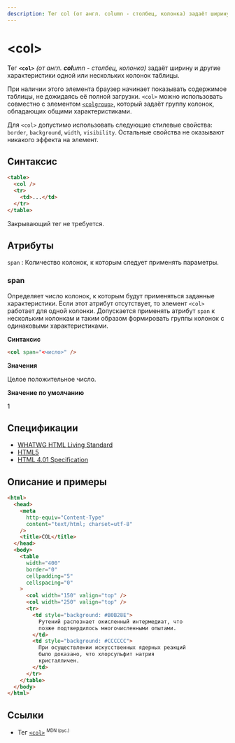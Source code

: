 ```yaml
---
description: Тег col (от англ. column - столбец, колонка) задаёт ширину и другие характеристики одной или нескольких колонок таблицы
---
```


# &lt;col&gt;

Тег **`<col>`** _(от англ. **col**umn - столбец, колонка)_ задаёт ширину и другие характеристики одной или нескольких колонок таблицы.

При наличии этого элемента браузер начинает показывать содержимое таблицы, не дожидаясь её полной загрузки. `<col>` можно использовать совместно с элементом [`<colgroup>`](colgroup.md), который задаёт группу колонок, обладающих общими характеристиками.

Для `<col>` допустимо использовать следующие стилевые свойства: `border`, `background`, `width`, `visibility`. Остальные свойства не оказывают никакого эффекта на элемент.

## Синтаксис

```html
<table>
  <col />
  <tr>
    <td>...</td>
  </tr>
</table>
```

Закрывающий тег не требуется.

## Атрибуты

`span`
: Количество колонок, к которым следует применять параметры.

### span

Определяет число колонок, к которым будут применяться заданные характеристики. Если этот атрибут отсутствует, то элемент `<col>` работает для одной колонки. Допускается применять атрибут `span` к нескольким колонкам и таким образом формировать группы колонок с одинаковыми характеристиками.

**Синтаксис**

```html
<col span="<число>" />
```

**Значения**

Целое положительное число.

**Значение по умолчанию**

1

## Спецификации

- [WHATWG HTML Living Standard](https://html.spec.whatwg.org/multipage/tables.html#the-col-element)
- [HTML5](http://www.w3.org/TR/html5/tabular-data.html#the-col-element)
- [HTML 4.01 Specification](http://www.w3.org/TR/html401/struct/tables.html#h-11.2.4.2)

## Описание и примеры

```html
<html>
  <head>
    <meta
      http-equiv="Content-Type"
      content="text/html; charset=utf-8"
    />
    <title>COL</title>
  </head>
  <body>
    <table
      width="400"
      border="0"
      cellpadding="5"
      cellspacing="0"
    >
      <col width="150" valign="top" />
      <col width="250" valign="top" />
      <tr>
        <td style="background: #B0B28E">
          Рутений распознает окисленный интермедиат, что
          позже подтвердилось многочисленными опытами.
        </td>
        <td style="background: #CCCCCC">
          При осуществлении искусственных ядерных реакций
          было доказано, что хлорсульфит натрия
          кристалличен.
        </td>
      </tr>
    </table>
  </body>
</html>
```

## Ссылки

- Тег [`<col>`](https://developer.mozilla.org/ru/docs/Web/HTML/Element/col) <sup><small>MDN (рус.)</small></sup>
